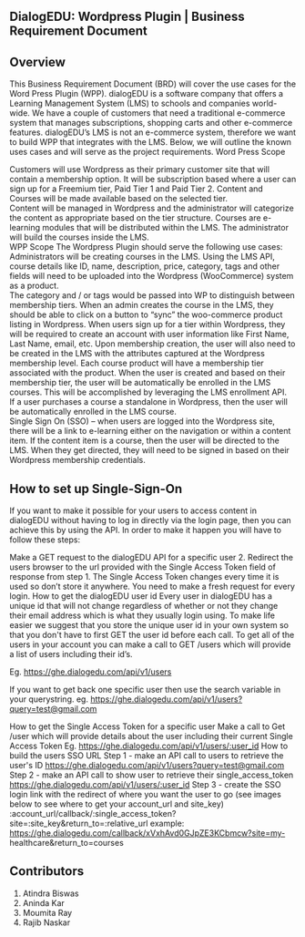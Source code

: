 
## DialogEDU:  Wordpress Plugin | Business Requirement Document

## Overview
This Business Requirement Document (BRD) will cover the use cases for the Word Press Plugin (WPP).  dialogEDU is a software company that offers a Learning Management System (LMS) to schools and companies world-wide.  We have a couple of customers that need a traditional e-commerce system that manages subscriptions, shopping carts and other e-commerce features.  dialogEDU’s LMS is not an e-commerce system, therefore we want to build WPP that integrates with the LMS.  Below, we will outline the known uses cases and will serve as the project requirements. 
Word Press Scope

Customers will use Wordpress as their primary customer site that will contain a membership option. It will be subscription based where a user can sign up for a Freemium tier, Paid Tier 1 and Paid Tier 2.  Content and Courses will be made available based on the selected tier.  
Content will be managed in Wordpress and the administrator will categorize the content as appropriate based on the tier structure. 
Courses are e-learning modules that will be distributed within the LMS.  The administrator will build the courses inside the LMS.  
WPP Scope
The Wordpress Plugin should serve the following use cases:
Administrators will be creating courses in the LMS.  Using the LMS API, course details like ID, name, description, price, category, tags and other fields will need to be uploaded into the Wordpress (WooCommerce) system as a product.  
The category and / or tags would be passed into WP to distinguish between membership tiers. 
When an admin creates the course in the LMS, they should be able to click on a button to “sync” the woo-commerce product listing in Wordpress.
When users sign up for a tier within Wordpress, they will be required to create an account with user information like First Name, Last Name, email, etc.  Upon membership creation, the user will also need to be created in the LMS with the attributes captured at the Wordpress membership level. 
Each course product will have a membership tier associated with the product.  When the user is created and based on their membership tier, the user will be automatically be enrolled in the LMS courses.  This will be accomplished by leveraging the LMS enrollment API.  
If a user purchases a course a standalone in Wordpress, then the user will be automatically enrolled in the LMS course.  
Single Sign On (SSO) – when users are logged into the Wordpress site, there will be a link to e-learning either on the navigation or within a content item.  If the content item is a course, then the user will be directed to the LMS.  When they get directed, they will need to be signed in based on their Wordpress membership credentials. 

## How to set up Single-Sign-On

If you want to make it possible for your users to access content in dialogEDU without having to log in directly via the login page, then you can achieve this by using the API. 
In order to make it happen you will have to follow these steps: 

Make a GET request to the dialogEDU API for a specific user 2. Redirect the users browser to the url provided with the Single Access Token field of response 
from step 1. 
The Single Access Token changes every time it is used so don’t store it anywhere. You need to make a fresh request for every login. 
How to get the dialogEDU user id 
Every user in dialogEDU has a unique id that will not change regardless of whether or not they change their email address which is what they usually login using. 
To make life easier we suggest that you store the unique user id in your own system so that you don't have to first GET the user id before each call. 
To get all of the users in your account you can make a call to GET /users which will provide a list of users including their id’s. 

Eg. https://ghe.dialogedu.com/api/v1/users 

If you want to get back one specific user then use the search variable in your querystring. 
eg. https://ghe.dialogedu.com/api/v1/users?query=test@gmail.com 

How to get the Single Access Token for a specific user 
Make a call to Get /user which will provide details about the user including their current Single Access Token 
Eg. 
https://ghe.dialogedu.com/api/v1/users/:user_id 
How to build the users SSO URL 
Step 1 - make an API call to users to retrieve the user's ID 
https://ghe.dialogedu.com/api/v1/users?query=test@gmail.com 
Step 2 - make an API call to show user to retrieve their single_access_token 
https://ghe.dialogedu.com/api/v1/users/:user_id 
Step 3 - create the SSO login link with the redirect of where you want the user to go 
(see images below to see where to get your account_url and site_key) 
:account_url/callback/:single_access_token?site=:site_key&return_to=:relative_url 
example: https://ghe.dialogedu.com/callback/xVxhAvd0GJpZE3KCbmcw?site=my- healthcare&return_to=courses 

## Contributors

1. Atindra Biswas
2. Aninda Kar
3. Moumita Ray
4. Rajib Naskar

